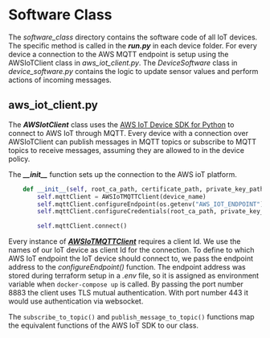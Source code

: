 # Software Class
The _software_class_ directory contains the software code of all IoT devices. The specific method is called in the
___run.py___ in each device folder. For every device a connection to the AWS MQTT endpoint is setup using the
AWSIoTClient class in _aws_iot_client.py_. The _DeviceSoftware_ class in _device_software.py_ contains the logic to
update sensor values and perform actions of incoming messages.

## aws_iot_client.py
The ___AWSIotClient___ class uses the [AWS IoT Device SDK for Python](https://github.com/aws/aws-iot-device-sdk-python) to 
connect to AWS IoT through MQTT. Every device with a connection over AWSIoTClient can publish messages in MQTT topics or
subscribe to MQTT topics to receive messages, assuming they are allowed to in the device policy.

The ***\_\_init__*** function sets up the connection to the AWS ioT platform.

```python
    def __init__(self, root_ca_path, certificate_path, private_key_path, device_name):
        self.mqttClient = AWSIoTMQTTClient(device_name)
        self.mqttClient.configureEndpoint(os.getenv("AWS_IOT_ENDPOINT"), 8883)
        self.mqttClient.configureCredentials(root_ca_path, private_key_path, certificate_path)

        self.mqttClient.connect()
```

Every instance of [___AWSIoTMQTTClient___](https://github.com/aws/aws-iot-device-sdk-python/blob/master/AWSIoTPythonSDK/MQTTLib.py#L35)
requires a client Id. We use the names of our IoT device as client Id for the connection. To define to which AWS IoT
endpoint the IoT device should connect to, we pass the endpoint address to the _configureEndpoint()_ function. The 
endpoint address was stored during terraform setup in a _.env_ file, so it is assigned as environment variable when
`docker-compose up` is called. By passing the port number 8883 the client uses TLS mutual authentication. With port number
443 it would use authentication via websocket.

The `subscribe_to_topic()` and `publish_message_to_topic()` functions map the equivalent functions of the AWS IoT SDK to
our class.


